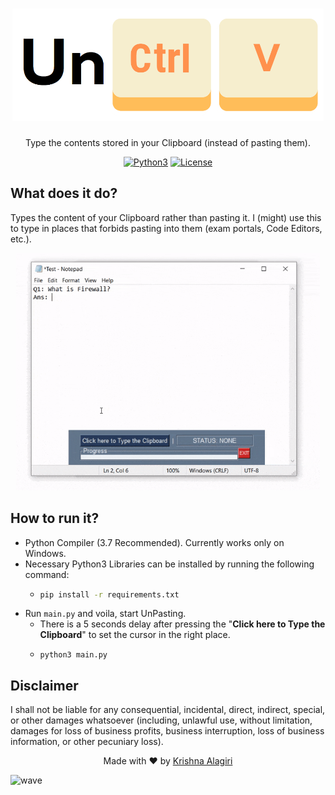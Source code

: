 <h1 align="center">
  <img src="docs/logo.png" alt="UnCtrl-V" height="180px">
</h1>
<p align="center">
    Type the contents stored in your Clipboard (instead of pasting them).
</p>
<p align="center">
<a href="#"><img title="Python3" src="https://img.shields.io/badge/Python-3-yellow?style=for-the-badge&logo=python"></a>
<a href="LICENSE"><img title="License" src="https://img.shields.io/badge/License-Unlicense-brightgreen?style=for-the-badge&logo="></a>
</p>


## What does it do?
Types the content of your Clipboard rather than pasting it. I (might) use this to type in places that forbids pasting into them (exam portals, Code Editors, etc.). 

<p align="center"><img src="docs/sample.gif" alt="Sample_Run" height="380px"></p>


## How to run it?
- Python Compiler (3.7 Recommended). Currently works only on Windows.
- Necessary Python3 Libraries can be installed by running the following command:
  - ```bash
    pip install -r requirements.txt
    ```
- Run `main.py` and voila, start UnPasting.
  - There is a 5 seconds delay after pressing the "**Click here to Type the Clipboard**" to set the cursor in the right place.
  - ```
    python3 main.py
    ```


## Disclaimer
I shall not be liable for any consequential, incidental, direct, indirect, special, or other damages whatsoever (including, unlawful use, without limitation, damages for loss of business profits, business interruption, loss of business information, or other pecuniary loss).


<p align="center">
  Made with ❤️ by <a href="https://github.com/bearlike">Krishna Alagiri</a>
</p>

![wave](http://cdn.thekrishna.in/img/common/border.png)
